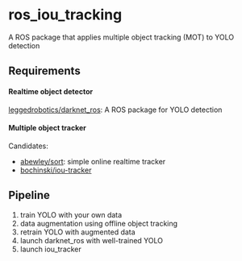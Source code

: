 # ros_iou_tracking
A ROS package that applies multiple object tracking (MOT) to YOLO detection

## Requirements
#### Realtime object detector  
[leggedrobotics/darknet_ros](https://github.com/leggedrobotics/darknet_ros): A ROS package for YOLO detection

#### Multiple object tracker  
Candidates:
- [abewley/sort](https://github.com/abewley/sort): simple online realtime tracker  
- [bochinski/iou-tracker](https://github.com/bochinski/iou-tracker)

## Pipeline
1. train YOLO with your own data
2. data augmentation using offline object tracking
3. retrain YOLO with augmented data
4. launch darknet_ros with well-trained YOLO
5. launch iou_tracker
